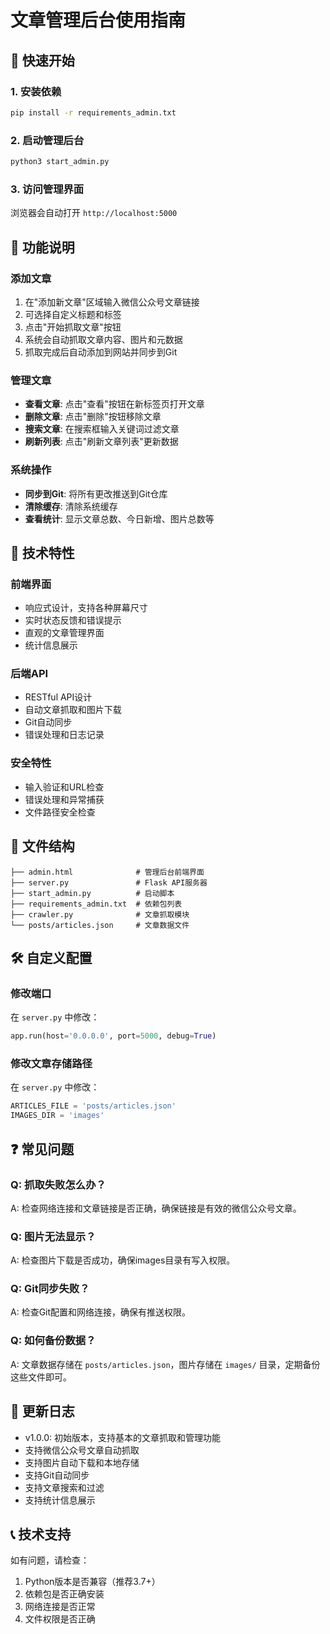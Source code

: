 # 文章管理后台使用指南

## 🚀 快速开始

### 1. 安装依赖
```bash
pip install -r requirements_admin.txt
```

### 2. 启动管理后台
```bash
python3 start_admin.py
```

### 3. 访问管理界面
浏览器会自动打开 `http://localhost:5000`

## 📝 功能说明

### 添加文章
1. 在"添加新文章"区域输入微信公众号文章链接
2. 可选择自定义标题和标签
3. 点击"开始抓取文章"按钮
4. 系统会自动抓取文章内容、图片和元数据
5. 抓取完成后自动添加到网站并同步到Git

### 管理文章
- **查看文章**: 点击"查看"按钮在新标签页打开文章
- **删除文章**: 点击"删除"按钮移除文章
- **搜索文章**: 在搜索框输入关键词过滤文章
- **刷新列表**: 点击"刷新文章列表"更新数据

### 系统操作
- **同步到Git**: 将所有更改推送到Git仓库
- **清除缓存**: 清除系统缓存
- **查看统计**: 显示文章总数、今日新增、图片总数等

## 🔧 技术特性

### 前端界面
- 响应式设计，支持各种屏幕尺寸
- 实时状态反馈和错误提示
- 直观的文章管理界面
- 统计信息展示

### 后端API
- RESTful API设计
- 自动文章抓取和图片下载
- Git自动同步
- 错误处理和日志记录

### 安全特性
- 输入验证和URL检查
- 错误处理和异常捕获
- 文件路径安全检查

## 📁 文件结构

```
├── admin.html              # 管理后台前端界面
├── server.py               # Flask API服务器
├── start_admin.py          # 启动脚本
├── requirements_admin.txt  # 依赖包列表
├── crawler.py              # 文章抓取模块
└── posts/articles.json     # 文章数据文件
```

## 🛠️ 自定义配置

### 修改端口
在 `server.py` 中修改：
```python
app.run(host='0.0.0.0', port=5000, debug=True)
```

### 修改文章存储路径
在 `server.py` 中修改：
```python
ARTICLES_FILE = 'posts/articles.json'
IMAGES_DIR = 'images'
```

## ❓ 常见问题

### Q: 抓取失败怎么办？
A: 检查网络连接和文章链接是否正确，确保链接是有效的微信公众号文章。

### Q: 图片无法显示？
A: 检查图片下载是否成功，确保images目录有写入权限。

### Q: Git同步失败？
A: 检查Git配置和网络连接，确保有推送权限。

### Q: 如何备份数据？
A: 文章数据存储在 `posts/articles.json`，图片存储在 `images/` 目录，定期备份这些文件即可。

## 🔄 更新日志

- v1.0.0: 初始版本，支持基本的文章抓取和管理功能
- 支持微信公众号文章自动抓取
- 支持图片自动下载和本地存储
- 支持Git自动同步
- 支持文章搜索和过滤
- 支持统计信息展示

## 📞 技术支持

如有问题，请检查：
1. Python版本是否兼容（推荐3.7+）
2. 依赖包是否正确安装
3. 网络连接是否正常
4. 文件权限是否正确
